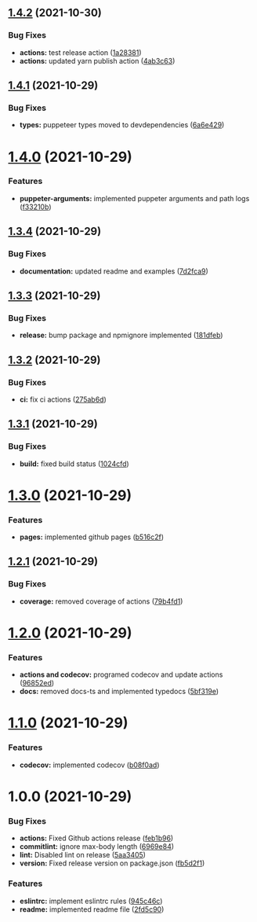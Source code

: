 ## [1.4.2](https://github.com/devalexanderdaza/puppeteer-extends/compare/v1.4.1...v1.4.2) (2021-10-30)


### Bug Fixes

* **actions:** test release action ([1a28381](https://github.com/devalexanderdaza/puppeteer-extends/commit/1a28381ea3ddc87e8228702955a7c34259ffbd98))
* **actions:** updated yarn publish action ([4ab3c63](https://github.com/devalexanderdaza/puppeteer-extends/commit/4ab3c6309b919629a060c5d1b87b352059dacb44))

## [1.4.1](https://github.com/devalexanderdaza/puppeteer-extends/compare/v1.4.0...v1.4.1) (2021-10-29)

### Bug Fixes

- **types:** puppeteer types moved to devdependencies ([6a6e429](https://github.com/devalexanderdaza/puppeteer-extends/commit/6a6e429e08b0190c6fa25df30e6e81a1efedb4e8))

# [1.4.0](https://github.com/devalexanderdaza/puppeteer-extends/compare/v1.3.4...v1.4.0) (2021-10-29)

### Features

- **puppeter-arguments:** implemented puppeter arguments and path logs ([f33210b](https://github.com/devalexanderdaza/puppeteer-extends/commit/f33210bf67f1a4dedc9f49604ddd6418e5068c8c))

## [1.3.4](https://github.com/devalexanderdaza/puppeteer-extends/compare/v1.3.3...v1.3.4) (2021-10-29)

### Bug Fixes

- **documentation:** updated readme and examples ([7d2fca9](https://github.com/devalexanderdaza/puppeteer-extends/commit/7d2fca94c421b217502ec282f41bc22d77f581a9))

## [1.3.3](https://github.com/devalexanderdaza/puppeteer-extends/compare/v1.3.2...v1.3.3) (2021-10-29)

### Bug Fixes

- **release:** bump package and npmignore implemented ([181dfeb](https://github.com/devalexanderdaza/puppeteer-extends/commit/181dfeb5bd90cf4ecadc7a00c9d3d3f75721d5d0))

## [1.3.2](https://github.com/devalexanderdaza/puppeteer-extends/compare/v1.3.1...v1.3.2) (2021-10-29)

### Bug Fixes

- **ci:** fix ci actions ([275ab6d](https://github.com/devalexanderdaza/puppeteer-extends/commit/275ab6dc2d3a06a825bf0afe9434f6a66659be8f))

## [1.3.1](https://github.com/devalexanderdaza/puppeteer-extends/compare/v1.3.0...v1.3.1) (2021-10-29)

### Bug Fixes

- **build:** fixed build status ([1024cfd](https://github.com/devalexanderdaza/puppeteer-extends/commit/1024cfde526568b619b51721108b8695a9b72a83))

# [1.3.0](https://github.com/devalexanderdaza/puppeteer-extends/compare/v1.2.1...v1.3.0) (2021-10-29)

### Features

- **pages:** implemented github pages ([b516c2f](https://github.com/devalexanderdaza/puppeteer-extends/commit/b516c2f4679d1044f2f0f72560ddc732067734f1))

## [1.2.1](https://github.com/devalexanderdaza/puppeteer-extends/compare/v1.2.0...v1.2.1) (2021-10-29)

### Bug Fixes

- **coverage:** removed coverage of actions ([79b4fd1](https://github.com/devalexanderdaza/puppeteer-extends/commit/79b4fd141509fa05e83f5a1e7ab40e65b036916f))

# [1.2.0](https://github.com/devalexanderdaza/puppeteer-extends/compare/v1.1.0...v1.2.0) (2021-10-29)

### Features

- **actions and codecov:** programed codecov and update actions ([96852ed](https://github.com/devalexanderdaza/puppeteer-extends/commit/96852ed60767386c0271953b3d27d2c4e0dc25c0))
- **docs:** removed docs-ts and implemented typedocs ([5bf319e](https://github.com/devalexanderdaza/puppeteer-extends/commit/5bf319e6d285049d2efb7abbe334849ba3153303))

# [1.1.0](https://github.com/devalexanderdaza/puppeteer-extends/compare/v1.0.0...v1.1.0) (2021-10-29)

### Features

- **codecov:** implemented codecov ([b08f0ad](https://github.com/devalexanderdaza/puppeteer-extends/commit/b08f0ada4149d1e47d9b8a4e6d6b0603ca376a4f))

# 1.0.0 (2021-10-29)

### Bug Fixes

- **actions:** Fixed Github actions release ([feb1b96](https://github.com/devalexanderdaza/puppeteer-extends/commit/feb1b96f7cd09dc302de32b8dcef5f60225ddb17))
- **commitlint:** ignore max-body length ([6969e84](https://github.com/devalexanderdaza/puppeteer-extends/commit/6969e840416417b25af5678414d5a24bb4280b9b))
- **lint:** Disabled lint on release ([5aa3405](https://github.com/devalexanderdaza/puppeteer-extends/commit/5aa340511f41f63010b3b46bfbd73cfed29ef763))
- **version:** Fixed release version on package.json ([fb5d2f1](https://github.com/devalexanderdaza/puppeteer-extends/commit/fb5d2f1b8749a65bd0bd54127b32a6d1efb539ef))

### Features

- **eslintrc:** implement eslintrc rules ([945c46c](https://github.com/devalexanderdaza/puppeteer-extends/commit/945c46c17b142a9186f8deae1a78ed1d50cde9b3))
- **readme:** implemented readme file ([2fd5c90](https://github.com/devalexanderdaza/puppeteer-extends/commit/2fd5c9034530524b6f5f5645ca5caf934418abf3))
